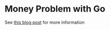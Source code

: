 # Money Problem with Go

See [this blog post](https://www.supcik.net//blog/money-with-go/) for more information